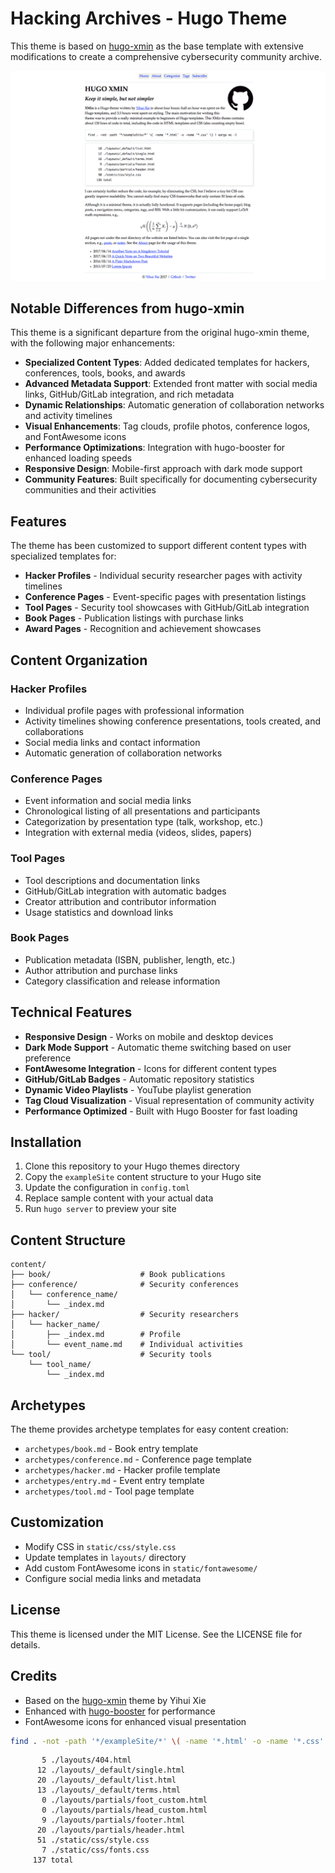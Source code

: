 # Hacking Archives - Hugo Theme

This theme is based on [hugo-xmin](https://github.com/yihui/hugo-xmin) as the base template with extensive modifications to create a comprehensive cybersecurity community archive.

[![Screenshot](https://raw.githubusercontent.com/anantshri/hackingarchives-theme/main/images/screenshot.png)](https://github.com/anantshri/hackingarchives-theme)

## Notable Differences from hugo-xmin

This theme is a significant departure from the original hugo-xmin theme, with the following major enhancements:

- **Specialized Content Types**: Added dedicated templates for hackers, conferences, tools, books, and awards
- **Advanced Metadata Support**: Extended front matter with social media links, GitHub/GitLab integration, and rich metadata
- **Dynamic Relationships**: Automatic generation of collaboration networks and activity timelines
- **Visual Enhancements**: Tag clouds, profile photos, conference logos, and FontAwesome icons
- **Performance Optimizations**: Integration with hugo-booster for enhanced loading speeds
- **Responsive Design**: Mobile-first approach with dark mode support
- **Community Features**: Built specifically for documenting cybersecurity communities and their activities

## Features

The theme has been customized to support different content types with specialized templates for:

- **Hacker Profiles** - Individual security researcher pages with activity timelines
- **Conference Pages** - Event-specific pages with presentation listings
- **Tool Pages** - Security tool showcases with GitHub/GitLab integration
- **Book Pages** - Publication listings with purchase links
- **Award Pages** - Recognition and achievement showcases

## Content Organization

### Hacker Profiles
- Individual profile pages with professional information
- Activity timelines showing conference presentations, tools created, and collaborations
- Social media links and contact information
- Automatic generation of collaboration networks

### Conference Pages
- Event information and social media links
- Chronological listing of all presentations and participants
- Categorization by presentation type (talk, workshop, etc.)
- Integration with external media (videos, slides, papers)

### Tool Pages
- Tool descriptions and documentation links
- GitHub/GitLab integration with automatic badges
- Creator attribution and contributor information
- Usage statistics and download links

### Book Pages
- Publication metadata (ISBN, publisher, length, etc.)
- Author attribution and purchase links
- Category classification and release information

## Technical Features

- **Responsive Design** - Works on mobile and desktop devices
- **Dark Mode Support** - Automatic theme switching based on user preference
- **FontAwesome Integration** - Icons for different content types
- **GitHub/GitLab Badges** - Automatic repository statistics
- **Dynamic Video Playlists** - YouTube playlist generation
- **Tag Cloud Visualization** - Visual representation of community activity
- **Performance Optimized** - Built with Hugo Booster for fast loading

## Installation

1. Clone this repository to your Hugo themes directory
2. Copy the `exampleSite` content structure to your Hugo site
3. Update the configuration in `config.toml`
4. Replace sample content with your actual data
5. Run `hugo server` to preview your site

## Content Structure

```
content/
├── book/                    # Book publications
├── conference/              # Security conferences
│   └── conference_name/
│       └── _index.md
├── hacker/                  # Security researchers
│   └── hacker_name/
│       ├── _index.md        # Profile
│       └── event_name.md    # Individual activities
└── tool/                    # Security tools
    └── tool_name/
        └── _index.md
```

## Archetypes

The theme provides archetype templates for easy content creation:

- `archetypes/book.md` - Book entry template
- `archetypes/conference.md` - Conference page template
- `archetypes/hacker.md` - Hacker profile template
- `archetypes/entry.md` - Event entry template
- `archetypes/tool.md` - Tool page template

## Customization

- Modify CSS in `static/css/style.css`
- Update templates in `layouts/` directory
- Add custom FontAwesome icons in `static/fontawesome/`
- Configure social media links and metadata

## License

This theme is licensed under the MIT License. See the LICENSE file for details.

## Credits

- Based on the [hugo-xmin](https://github.com/yihui/hugo-xmin) theme by Yihui Xie
- Enhanced with [hugo-booster](https://github.com/anantshri/hugo_booster) for performance
- FontAwesome icons for enhanced visual presentation

```bash
find . -not -path '*/exampleSite/*' \( -name '*.html' -o -name '*.css' \) | xargs wc -l
```

```
       5 ./layouts/404.html
      12 ./layouts/_default/single.html
      20 ./layouts/_default/list.html
      13 ./layouts/_default/terms.html
       0 ./layouts/partials/foot_custom.html
       0 ./layouts/partials/head_custom.html
       9 ./layouts/partials/footer.html
      20 ./layouts/partials/header.html
      51 ./static/css/style.css
       7 ./static/css/fonts.css
     137 total
```
